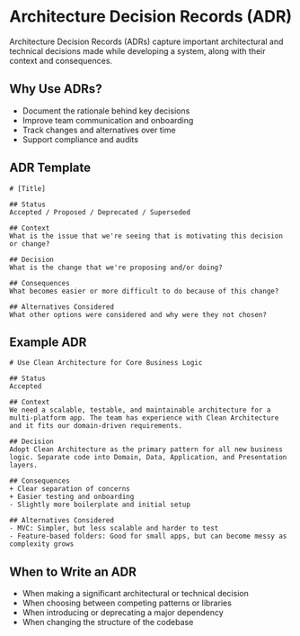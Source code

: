 # Architecture Decision Records (ADR)

Architecture Decision Records (ADRs) capture important architectural and technical decisions made while developing a system, along with their context and consequences.

## Why Use ADRs?

- Document the rationale behind key decisions
- Improve team communication and onboarding
- Track changes and alternatives over time
- Support compliance and audits

## ADR Template

``` text
# [Title]

## Status
Accepted / Proposed / Deprecated / Superseded

## Context
What is the issue that we're seeing that is motivating this decision or change?

## Decision
What is the change that we're proposing and/or doing?

## Consequences
What becomes easier or more difficult to do because of this change?

## Alternatives Considered
What other options were considered and why were they not chosen?
```

## Example ADR

``` text
# Use Clean Architecture for Core Business Logic

## Status
Accepted

## Context
We need a scalable, testable, and maintainable architecture for a multi-platform app. The team has experience with Clean Architecture and it fits our domain-driven requirements.

## Decision
Adopt Clean Architecture as the primary pattern for all new business logic. Separate code into Domain, Data, Application, and Presentation layers.

## Consequences
+ Clear separation of concerns
+ Easier testing and onboarding
- Slightly more boilerplate and initial setup

## Alternatives Considered
- MVC: Simpler, but less scalable and harder to test
- Feature-based folders: Good for small apps, but can become messy as complexity grows
```

## When to Write an ADR

- When making a significant architectural or technical decision
- When choosing between competing patterns or libraries
- When introducing or deprecating a major dependency
- When changing the structure of the codebase
